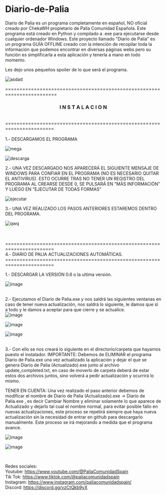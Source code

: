 # Diario-de-Palia

Diario de Palia es un programa completamente en español, NO oficial creado por ChekaWH propietario de Palia Comunidad Española.
Este programa está creado en Python y compilado a .exe para ejecutarse desde cualquier ordenador Windows. Este proyecto llamado "Diario de Palia" es un programa GUÍA OFFLINE creado con la intención de recopilar toda la información que podemos encontrar en diversas páginas webs pero su función es simplificarla a esta aplicación y tenerla a mano en todo momento.  

Les dejo unos pequeños spoiler de lo que será el programa.

![asdad](https://github.com/user-attachments/assets/0e4e6706-59e4-4f8f-b685-33774868c9e1)</br>

========================================================================</br>
<h3 align="center">I N S T A L A C I O N</h3></br>
=======================================================================</br>
</br>
1.- DESCARGAMOS EL PROGRAMA 

![mega](https://github.com/user-attachments/assets/a1ea32d5-e76e-4e3b-afa0-3ac98fccd821)

![descarga](https://github.com/user-attachments/assets/37cd59f6-f85e-4328-99b3-84123b4ca18c)

2.- UNA VEZ DESCARGADO NOS APARECERÁ EL SIGUIENTE MENSAJE DE WINDOWS PARA CONFIAR EN EL PROGRAMA (NO ES NECESARIO QUITAR EL ANTIVIRUS). ESTO OCURRE TRAS NO TENER UN REGISTRO DEL PROGRAMA AL CREARSE DESDE 0, SE PULSARÁ EN "MÁS INFORMACIÓN" Y LUEGO EN "EJECUTAR DE TODAS FORMAS" 

![ejecutar](https://github.com/user-attachments/assets/0ec6d96b-f6af-4a34-95df-f0da3226361b)

3.- UNA VEZ REALIZADO LOS PASOS ANTERIORES ESTAREMOS DENTRO DEL PROGRAMA.

![qwq](https://github.com/user-attachments/assets/bb4fcfbe-d560-4ad5-aab4-867c90e79167)

</br></br>
=======================================================================</br>
4.- DIARIO DE PALIA ACTUALIZACIONES AUTOMÁTICAS. 
=======================================================================</br>

  1.- DESCARGAR LA VERSIÓN 0.6 o la ultima versión.</br>

  ![image](https://github.com/user-attachments/assets/20bcaa7b-6f40-49fd-989e-1e625ec96076)</br></br>

  2.- Ejecutamos el Diario de Palia.exe y nos saldrá las siguientes ventanas en caso de tener nueva actualización, nos saldrá lo siguiente, le damos que sí a todo y le damos a aceptar para que cierre y se actualice.</br>
![image](https://github.com/user-attachments/assets/b5fddffb-6c00-47b7-8588-0b95835a8b13)</br>

![image](https://github.com/user-attachments/assets/324ab93d-ea46-4125-a125-21d5a4c9cf4c)</br>

![image](https://github.com/user-attachments/assets/9ab9429d-dca9-416a-8a74-28178a4afea0)</br></br>

  3.- Con ello se nos creará lo siguiente en el directorio/carpeta que hayamos puesto el instalador. IMPORTANTE: Debemos de ELIMINAR el programa Diario de Palia.exe una vez actualizado la aplicación y dejar el que se genera Diario de Palia (Actualizado).exe junto al archivo update_completed.txt, en caso de moverlo de carpeta deberá de estar estos dos archivos juntos, sino volverá a pedir actualización y ocurrirá lo mismo.

TENER EN CUENTA: Una vez realizado el paso anterior debemos de modificar el nombre de Diario de Palia (Actualizado).exe -> Diario de Palia.exe , es decir Cambiar Nombre y eliminar solamente lo que aparece de Actualizado y dejarlo tal cual el nombre normal, para evitar posible fallo en nuevas actualizaciones, este proceso se repetirá siempre que haya nueva actualización sin la necesidad de entrar en github para descargarlo manualmente. Este proceso se irá mejorando a medida que el programa avance.

  ![image](https://github.com/user-attachments/assets/520ec123-7399-47ec-94da-b7f9a42b6eb5)

  ![image](https://github.com/user-attachments/assets/5d403a57-bcc7-4bdf-9c6a-1ee7c42bc05f)

</br>

Redes sociales:</br>
Youtube: https://www.youtube.com/@PaliaComunidadSpain</br>
Tik Tok: https://www.tiktok.com/@paliacomunidadspain</br>
Instagram: https://www.instagram.com/paliacomunidadspain/</br>
Discord: https://discord.gg/vzCtQkb9yX</br>
